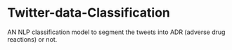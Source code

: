 # Twitter-data-Classification
AN NLP classification model to segment the tweets into ADR (adverse drug reactions) or not.

